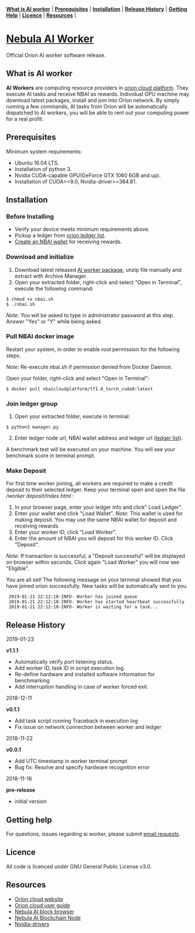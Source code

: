 
**[What is AI worker](#what-is-ai-worker)** | 
**[Prerequisites](#prerequisites)** |
**[Installation](#installation)** |
**[Release History](#release-history)** |
**[Getting Help](#getting-help)** | 
**[Licence](#licence)** |
**[Resources](#resources)** |  

# [Nebula AI Worker](https://github.com/nebulaai/ai-worker)

Official Orion AI worker software release.

## What is AI worker

**AI Workers** are computing resource providers in [orion cloud platform](https://nbai.io/). They execute AI tasks and receive NBAI as rewards. 
Individual GPU machine may download latest packages, install and join into Orion network. 
By simply running a few commands, AI tasks from Orion will be automatically dispatched to AI workers, you will be able to rent out your computing power for a real profit.     

## Prerequisites

Minimum system requirements:

- Ubuntu 16.04 LTS. 
- Installation of python 3. 
- Nvidia CUDA-capable GPU(GeForce GTX 1060 6GB and up).
- Installation of CUDA>=9.0, Nvidia-driver>=384.81.

## Installation

### Before Installing

- Verify your device meets minimum requirements above.
- Pickup a ledger from [orion ledger list](https://nbai.io/dashboard/#/worker/general).
- [Create an NBAI wallet](https://blog.nebulaai.org/wallet-instructions/) for receiving rewards.

### Download and initialize 

1. Download latest released [AI worker package](https://github.com/nebulaai/ai-worker/releases), unzip file manually and extract with Archive Manager. 
2. Open your extracted folder, right-click and select "Open in Terminal", execute the following command:
  
 ```
$ chmod +x nbai.sh
$ ./nbai.sh
 ```
   
*Note*: You will be asked to type in administrator password at this step. Answer "Yes" or "Y" while being asked. 
                                                                                                               
### Pull NBAI docker image

Restart your system, in order to enable root permission for the following steps.

*Note*: Re-execute nbai.sh if permission denied from Docker Daemon.

Open your folder, right-click and select "Open in Terminal":

 ```
$ docker pull nbaicloudplatform/tf1.8_torch_cuda9:latest
 ```
 
### Join ledger group

1. Open your extracted folder, execute in terminal:

 ```
$ python3 manager.py
 ```
 
2. Enter ledger node url, NBAI wallet address and ledger url ([ledger list](https://orioncloud.io/dashboard/#/worker/general)).

A benchmark test will be executed on your machine. You will see your benchmark score in terminal prompt.

### Make Deposit

For first time worker joining, all workers are required to make a credit deposit to their selected ledger. 
Keep your terminal open and open the file _/worker deposit/index.html_ :

1. In your browser page, enter your ledger info and click" Load Ledger".
2. Enter your wallet and click "Load Wallet".
*Note*: This wallet is used for making deposit. You may use the same NBAI wallet for deposit and receiving rewards. 
3. Enter your worker ID, click “Load Worker”.
4. Enter the amount of NBAI you will deposit for this worker ID. Click "Deposit".
  
*Note*: If transaction is successful, a "Deposit successful" will be displayed on browser within seconds. Click again “Load Worker” you will now see "Eligible".

You are all set! The following message on your terminal showed that you have joined orion successfully. New tasks will be automatically sent to you.

```
 2019-01-21 22:12:10-INFO- Worker has joined queue
 2019-01-21 22:12:10-INFO- Worker has started heartbeat successfully
 2019-01-21 22:12:10-INFO- Worker is waiting for a task...
```

## Release History

2019-01-23

 **v1.1.1**
 - Automatically verify port listening status.
 - Add worker ID, task ID in script execution log.
 - Re-define hardware and installed software information for benchmarking
 - Add interruption handling in case of worker forced exit.

2018-12-11 

  **v0.1.1**
- Add task script running Traceback in execution log
- Fix issue on network connection between worker and ledger

2018-11-22

 **v0.0.1**                                          
- Add UTC timestamp in worker terminal prompt                
- Bug fix: Resolve and specify hardware recognition error 

2018-11-16

**pre-release**
- initial version
  

## Getting help

For questions, issues regarding ai worker, please submit [email requests](https://orioncloud.io/contact.html).

## Licence

All code is licenced under GNU General Public License v3.0.

## Resources

* [Orion cloud website](https://nbai.io/)
* [Orion cloud user guide](https://nbai.io/ai.html)
* [Nebula AI block browser](https://scan.nbai.io/#/)
* [Nebula AI Blockchain Node](https://github.com/nebulaai/nbai-node)
* [Nvidia-drivers](https://www.nvidia.com/Download/index.aspx)